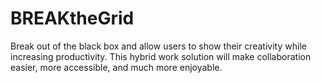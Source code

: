 # BREAKtheGrid
Break out of the black box and allow users to show their creativity while increasing productivity. This hybrid work solution will make collaboration easier, more accessible, and much more enjoyable.
